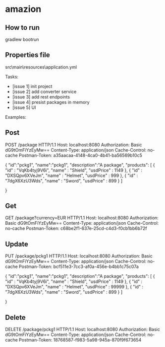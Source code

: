 # amazion

How to run
--------------------
gradlew bootrun

Properties file
----------------
src\main\resources\application.yml

Tasks:

- [issue 1] init project
- [issue 2] add converter service
- [issue 3] add rest endpoints
- [issue 4] presist packages in memory
- [issue 5] UI

Examples:

Post
--------------
POST /package HTTP/1.1
Host: localhost:8080
Authorization: Basic dG9tOmFiYzEyMw==
Content-Type: application/json
Cache-Control: no-cache
Postman-Token: a35aacaa-4148-4ca0-4b41-ba56569b10c5

{
	"id":"pckg1",
	"name":"pckg1",
	"description":"A package",
	"products": [ 
	 {  "id" : "VqKb4tyj9V6i",
		"name" : "Shield",
		"usdPrice" : 1149
	 }, 
	 {
		"id" : "DXSQpv6XVeJm",
		"name" : "Helmet",
		"usdPrice" : 999
	 }, 
	 {
		"id" : "7dgX6XzU3Wds",
		"name" : "Sword",
		"usdPrice" : 899
	 }
	]

}



Get
-----------
GET /package?currency=EUR HTTP/1.1
Host: localhost:8080
Authorization: Basic dG9tOmFiYzEyMw==
Content-Type: application/json
Cache-Control: no-cache
Postman-Token: c68be2f1-637e-25cd-c4d3-f0cb1bb6b72f



Update
--------------------
PUT /package/pckg1 HTTP/1.1
Host: localhost:8080
Authorization: Basic dG9tOmFiYzEyMw==
Content-Type: application/json
Cache-Control: no-cache
Postman-Token: bcf511e3-7cc3-af0a-456e-b4bb1c75c07a

{
	"id":"pckg1",
	"name":"pckg1",
	"description":"A package",
	"products": [ 
	 {  "id" : "VqKb4tyj9V6i",
		"name" : "Shield",
		"usdPrice" : 1149
	 }, 
	 {
		"id" : "DXSQpv6XVeJm",
		"name" : "Helmet",
		"usdPrice" : 99999
	 }, 
	 {
		"id" : "7dgX6XzU3Wds",
		"name" : "Sword",
		"usdPrice" : 899
	 }
	]

}


Delete
----------------
DELETE /package/pckg1 HTTP/1.1
Host: localhost:8080
Authorization: Basic dG9tOmFiYzEyMw==
Content-Type: application/json
Cache-Control: no-cache
Postman-Token: 18768587-f983-5a98-945a-870f9f673654


